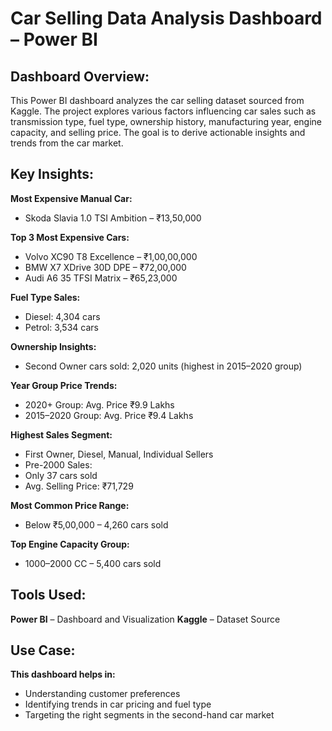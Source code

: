 # Car Selling Data Analysis Dashboard – Power BI
## Dashboard Overview:
This Power BI dashboard analyzes the car selling dataset sourced from Kaggle. The project explores various factors influencing car sales such as transmission type, fuel type, ownership history, manufacturing year, engine capacity, and selling price. The goal is to derive actionable insights and trends from the car market.

## Key Insights:
**Most Expensive Manual Car:**              
* Skoda Slavia 1.0 TSI Ambition – ₹13,50,000
    
**Top 3 Most Expensive Cars:**
* Volvo XC90 T8 Excellence – ₹1,00,00,000
* BMW X7 XDrive 30D DPE – ₹72,00,000
* Audi A6 35 TFSI Matrix – ₹65,23,000

**Fuel Type Sales:**
* Diesel: 4,304 cars
* Petrol: 3,534 cars

**Ownership Insights:**
* Second Owner cars sold: 2,020 units (highest in 2015–2020 group)

**Year Group Price Trends:**
* 2020+ Group: Avg. Price ₹9.9 Lakhs
* 2015–2020 Group: Avg. Price ₹9.4 Lakhs

**Highest Sales Segment:**
* First Owner, Diesel, Manual, Individual Sellers
* Pre-2000 Sales:
* Only 37 cars sold
* Avg. Selling Price: ₹71,729

**Most Common Price Range:**
* Below ₹5,00,000 – 4,260 cars sold

**Top Engine Capacity Group:**
* 1000–2000 CC – 5,400 cars sold

## Tools Used:
**Power BI** – Dashboard and Visualization
**Kaggle** – Dataset Source

## Use Case:
**This dashboard helps in:**
* Understanding customer preferences
* Identifying trends in car pricing and fuel type
* Targeting the right segments in the second-hand car market

